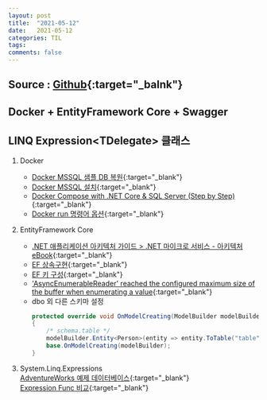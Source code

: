 ```yaml
---
layout: post
title:  "2021-05-12"
date:   2021-05-12
categories: TIL
tags: 
comments: false
---
```

## Source : [Github](https://github.com/tweveloper/EF-LINQ-Expression){:target="_balnk"}
## Docker + EntityFramework Core + Swagger 
## LINQ Expression&lt;TDelegate&gt; 클래스
1. Docker
    - [Docker MSSQL 샘플 DB 복원](https://docs.microsoft.com/ko-kr/sql/linux/tutorial-restore-backup-in-sql-server-container?view=sql-server-ver15){:target="_blank"}
    - [Docker MSSQL 설치](https://docs.microsoft.com/ko-kr/sql/linux/quickstart-install-connect-docker?view=sql-server-ver15&pivots=cs1-bash){:target="_blank"}
    - [Docker Compose with .NET Core & SQL Server (Step by Step)](https://www.youtube.com/watch?v=4V7CwC_4oss){:target="_blank"}
    - [Docker run 명령어 옵션](https://base-on.tistory.com/367){:target="_blank"}

2. EntityFramework Core
    - [.NET 애플리케이션 아키텍처 가이드 > .NET 마이크로 서비스 - 아키텍처 eBook](https://docs.microsoft.com/ko-kr/dotnet/architecture/microservices/microservice-ddd-cqrs-patterns/infrastructure-persistence-layer-implementation-entity-framework-core){:target="_blank"}
    - [EF 상속구현](https://docs.microsoft.com/ko-kr/aspnet/core/data/ef-mvc/inheritance?view=aspnetcore-5.0){:target="_blank"}
    - [EF 키 구성](https://docs.microsoft.com/ko-kr/ef/core/modeling/keys?tabs=data-annotations){:target="_blank"}
    - ['AsyncEnumerableReader' reached the configured maximum size of the buffer when enumerating a value](https://stackoverflow.com/questions/58986882/asyncenumerablereader-reached-the-configured-maximum-size-of-the-buffer-when-e){:target="_blank"}
    - dbo 외 다른 스키마 설정
        ```c#
        protected override void OnModelCreating(ModelBuilder modelBuilder)
        {
            /* schema.table */
            modelBuilder.Entity<Person>(entity => entity.ToTable("table","schema"));
            base.OnModelCreating(modelBuilder);
        }
        ```

3. System.Linq.Expressions  
[AdventureWorks 예제 데이터베이스](https://docs.microsoft.com/ko-kr/sql/samples/adventureworks-install-configure?view=sql-server-ver15&tabs=ssms){:target="_blank"}  
[Expression Func 비교](https://www.infozoneus.com/blog/2019/10/22/performance-between-expression-and-func/){:target="_blank"}
```C#

```